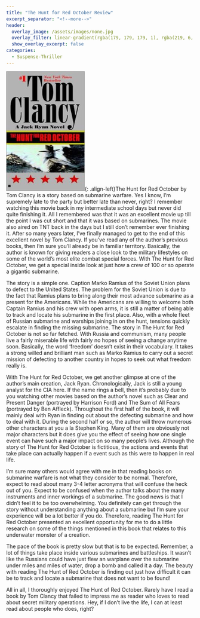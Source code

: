 ```yaml
---
title: "The Hunt for Red October Review"
excerpt_separator: "<!--more-->"
header:
  overlay_image: /assets/images/none.jpg
  overlay_filter: linear-gradient(rgba(179, 179, 179, 1), rgba(219, 6, 6, 1))
  show_overlay_excerpt: false
categories:
  - Suspense-Thriller
---
```

![hunt-for-red-october-cover](/assets/images/hunt-for-red-october.jpg){: .align-left}The Hunt for Red October by Tom Clancy is a story based on submarine warfare. Yes I know, I’m supremely late to the party but better late than never, right? I remember watching this movie back in my intermediate school days but never did quite finishing it. All I remembered was that it was an excellent movie up till the point I was cut short and that it was based on submarines. The movie also aired on TNT back in the days but I still don’t remember ever finishing it. After so many years later, I’ve finally managed to get to the end of this excellent novel by Tom Clancy. If you’ve read any of the author’s previous books, then I’m sure you’ll already be in familiar territory. Basically, the author is known for giving readers a close look to the military lifestyles on some of the world’s most elite combat special forces. With The Hunt for Red October, we get a special inside look at just how a crew of 100 or so operate a gigantic submarine.

The story is a simple one. Caption Marko Ramius of the Soviet Union plans to defect to the United States. The problem for the Soviet Union is due to the fact that Ramius plans to bring along their most advance submarine as a present for the Americans. While the Americans are willing to welcome both Captain Ramius and his crew with open arms, it is still a matter of being able to track and locate his submarine in the first place. Also, with a whole fleet of Russian submarine and warships joining in on the hunt, tensions quickly escalate in finding the missing submarine. The story in The Hunt for Red October is not so far fetched. With Russia and communism, many people live a fairly miserable life with fairly no hopes of seeing a change anytime soon. Basically, the word ‘freedom’ doesn’t exist in their vocabulary. It takes a strong willed and brilliant man such as Marko Ramius to carry out a secret mission of defecting to another country in hopes to seek out what freedom really is.

With The Hunt for Red October, we get another glimpse at one of the author’s main creation, Jack Ryan. Chronologically, Jack is still a young analyst for the CIA here. If the name rings a bell, then it’s probably due to you watching other movies based on the author’s novel such as Clear and Present Danger (portrayed by Harrison Ford) and The Sum of All Fears (portrayed by Ben Affleck). Throughout the first half of the book, it will mainly deal with Ryan in finding out about the defecting submarine and how to deal with it. During the second half or so, the author will throw numerous other characters at you a la Stephen King. Many of them are obviously not major characters but it does give you the effect of seeing how one single event can have such a major impact on so many people’s lives. Although the story of The Hunt for Red October is fictitious, the actions and events that take place can actually happen if a event such as this were to happen in real life.

I’m sure many others would agree with me in that reading books on submarine warfare is not what they consider to be normal. Therefore, expect to read about many 3-4 letter acronyms that will confuse the heck out of you. Expect to be confused when the author talks about the many instruments and inner workings of a submarine. The good news is that I didn’t feel it to be too overwhelming. You definitely can get through the story without understanding anything about a submarine but I’m sure your experience will be a lot better if you do. Therefore, reading The Hunt for Red October presented an excellent opportunity for me to do a little research on some of the things mentioned in this book that relates to this underwater monster of a creation.

The pace of the book is pretty slow but that is to be expected. Remember, a lot of things take place inside various submarines and battleships. It wasn’t like the Russians could have just flew an warplane over the submarine under miles and miles of water, drop a bomb and called it a day. The beauty with reading The Hunt of Red October is finding out just how difficult it can be to track and locate a submarine that does not want to be found!

All in all, I thoroughly enjoyed The Hunt of Red October. Rarely have I read a book by Tom Clancy that failed to impress me as reader who loves to read about secret military operations. Hey, if I don’t live the life, I can at least read about people who does, right?